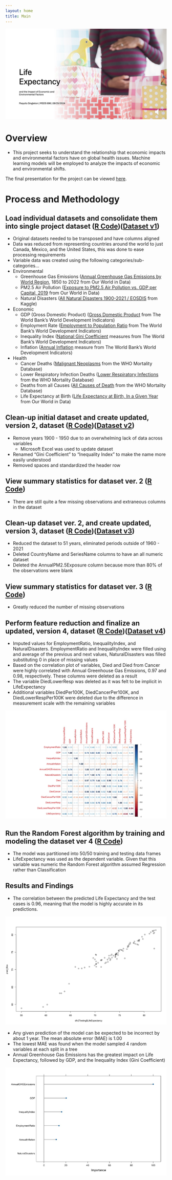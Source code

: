 ```yaml
---
layout: home
title: Main
---
```

![Life Expectancy and the Impact of Economic and Environmental Factors](/assets/FinalPresentationThumbnail.jpg)

# Overview

* This project seeks to understand the relationship that economic impacts and environmental factors have on global health issues. Machine learning models will be employed to analyze the impacts of economic and environmental shifts.

The final presentation for the project can be viewed [here](https://youtu.be/szbSGTKThKg).


# Process and Methodology

## Load individual datasets and consolidate them into single project dataset ([R Code](/assets/1_LoadDatasets.r))([Dataset v1](/assets/df.csv))

* Original datasets needed to be transposed and have columns aligned
* Data was reduced from representing countries around the world to just Canada, Mexico, and the United States, this was done to ease processing requirements
* Variable data was created using the following categories/sub-categories...
* Environmental
	* Greenhouse Gas Emissions ([Annual Greenhouse Gas Emissions by World Region](https://ourworldindata.org/co2-and-greenhouse-gas-emissions), 1850 to 2022 from Our World in Data)
	* PM2.5 Air Pollution ([Exposure to PM2.5 Air Pollution vs. GDP per Capital, 2019](https://ourworldindata.org/outdoor-air-pollution) from Our World in Data)
	* Natural Disasters ([All Natural Disasters 1900-2021 / EOSDIS](https://www.kaggle.com/datasets/brsdincer/all-natural-disasters-19002021-eosdis?resource=download) from Kaggle) 
* Economic
	* GDP (Gross Domestic Product) ([Gross Domestic Product](https://databank.worldbank.org/home) from The World Bank’s World Development Indicators)
	* Employment Rate ([Employment to Population Ratio](https://databank.worldbank.org/home) from The World Bank’s World Development Indicators)
	* Inequality Index ([National Gini Coefficient](https://databank.worldbank.org/home) measures from The World Bank’s World Development Indicators)
	* Inflation ([Annual Inflation](https://databank.worldbank.org/home) measure from The World Bank’s World Development Indicators)
* Health
	* Cancer Deaths ([Malignant Neoplasms](https://platform.who.int/mortality/themes/theme-details/topics/topic-details/MDB/malignant-neoplasms) from the WHO Mortality Database)
	* Lower Respiratory Infection Deaths ([Lower Respiratory Infections](https://platform.who.int/mortality/themes/theme-details/topics/indicator-groups/indicator-group-details/MDB/lower-respiratory-infections) from the WHO Mortality Database)
	* Deaths from all Causes ([All Causes of Death](https://platform.who.int/mortality/themes/theme-details/MDB/all-causes) from the WHO Mortality Database)
	* Life Expectancy at Birth ([Life Expectancy at Birth, In a Given Year](https://ourworldindata.org/life-expectancy) from Our World in Data)

## Clean-up initial dataset and create updated, version 2, dataset ([R Code](/assets/2_CleanupDatasetV1_.r))([Dataset v2](/assets/dfv2.csv))

* Remove years 1900 - 1950 due to an overwhelming lack of data across variables
    * Microsoft Excel was used to update dataset
* Renamed “Gini Coefficient” to “Inequality Index” to make the name more easily understood
* Removed spaces and standardized the header row

## View summary statistics for dataset ver. 2 ([R Code](/assets/3_SummaryStatisticsDatasetV2.r))

* There are still quite a few missing observations and extraneous columns in the dataset

## Clean-up dataset ver. 2, and create updated, version 3, dataset ([R Code](/assets/4_CleanupDatasetV2_.r))([Dataset v3](/assets/dfv3.csv))

* Reduced the dataset to 51 years, eliminated periods outside of 1960 - 2021
* Deleted CountryName and SeriesName columns to have an all numeric dataset
* Deleted the AnnualPM2.5Exposure column because more than 80% of the observations were blank

## View summary statistics for dataset ver. 3 ([R Code](/assets/5_CleanupDatasetV3_.r))

* Greatly reduced the number of missing observations

## Perform feature reduction and finalize an updated, version 4, dataset ([R Code](/assets/6_FinalizedDatasetV4.r))([Dataset v4](/assets/dfv4.csv))

* Imputed values for EmploymentRatio, InequalityIndex, and NaturalDisasters. EmploymentRatio and InequalityIndex were filled using and average of the previous and next values, NaturalDisasters was filled substituting 0 in place of missing values
* Based on the correlation plot of variables, Died and Died from Cancer were highly correlated with Annual Greenhouse Gas Emissions, 0.97 and 0.98, respectively. These columns were deleted as a result
* The variable DiedLowerResp was deleted as it was felt to be implicit in LifeExpectancy
* Additional variables DiedPer100K, DiedCancerPer100K, and DiedLowerRespPer100K were deleted due to the difference in measurement scale with the remaining variables

![Correlation Plot](/assets/correlation_plot.jpeg)

## Run the Random Forest algorithm by training and modeling the dataset ver 4 ([R Code](/assets/7_RunRandomForest.r))

* The model was partitioned into 50/50 training and testing data frames
* LifeExpectancy was used as the dependent variable. Given that this variable was numeric the Random Forest algorithm assumed Regression rather than Classification

## Results and Findings

* The correlation between the predicted Life Expectancy and the test cases is 0.96, meaning that the model is highly accurate in its predictions.

![Prediction vs Test Correlation](/assets/predicted_results_plot.jpeg)

* Any given prediction of the model can be expected to be incorrect by about 1 year. The mean absolute error (MAE) is 1.00
* The lowest MAE was found when the model sampled 4 random variables at each split in a tree 
* Annual Greenhouse Gas Emissions has the greatest impact on Life Expectancy, followed by GDP, and the Inequality Index (Gini Coefficient)

![Variable Importance](/assets/Variable_Importance.jpeg)



